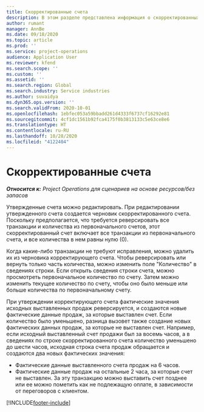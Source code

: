 ```yaml
---
title: Скорректированные счета
description: В этом разделе представлена информация о скорректированных счетах.
author: rumant
manager: AnnBe
ms.date: 09/18/2020
ms.topic: article
ms.prod: ''
ms.service: project-operations
audience: Application User
ms.reviewer: kfend
ms.search.scope: ''
ms.custom: ''
ms.assetid: ''
ms.search.region: Global
ms.search.industry: Service industries
ms.author: suvaidya
ms.dyn365.ops.version: ''
ms.search.validFrom: 2020-10-01
ms.openlocfilehash: 1ebfec053a59bbadd261d4333f6737cf16292e81
ms.sourcegitcommit: 4cf1dc1561b92fca4175f0b3813133c5e63ce8e6
ms.translationtype: HT
ms.contentlocale: ru-RU
ms.lasthandoff: 10/28/2020
ms.locfileid: "4122404"
---
```

# <a name="corrected-invoices"></a>Скорректированные счета

_**Относится к:** Project Operations для сценариев на основе ресурсов/без запасов_

Утвержденные счета можно редактировать. При редактировании утвержденного счета создается черновик скорректированного счета. Поскольку предполагается, что требуется реверсировать все транзакции и количества из первоначального счетов, этот скорректированный счет включает все транзакции из первоначального счета, и все количества в нем равны нулю (0).

Когда какие-либо транзакции не требуют исправления, можно удалить их из черновика корректирующего счета. Чтобы реверсировать или вернуть только часть количества, можно изменить поле "Количество" в сведениях строки. Если открыть сведения строки счета, можно просмотреть первоначальное количество по счету. Затем можно изменить текущее количество по счету, чтобы оно было меньше или больше количества по первоначальному счету.

При утверждении корректирующего счета фактические значения исходных выставленных продаж реверсируется, и создаются новые фактические данные продаж, за которые выставлен счет. Если количество было уменьшено, разница вызовет также создание новых фактических данных продаж, за которые не выставлен счет. Например, если исходный выставленный счет продажи был за восемь часов, а в сведениях по строке скорректированного счета количество уменьшено до шести часов, исходная строка счета продаж обращается и создаются два новых фактических значения:

- Фактические данные выставленного счета продаж на 6 часов.
- Фактические данные продаж на остальные 2 часа, за которые счет не выставлен. За эту транзакцию можно выставить счет позднее или ее можно пометить как не подлежащую оплате, в зависимости от переговоров с клиентом.


[!INCLUDE[footer-include](../includes/footer-banner.md)]